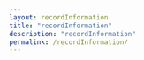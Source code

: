 ```yaml
---
layout: recordInformation
title: "recordInformation"
description: "recordInformation"
permalink: /recordInformation/
---
```

